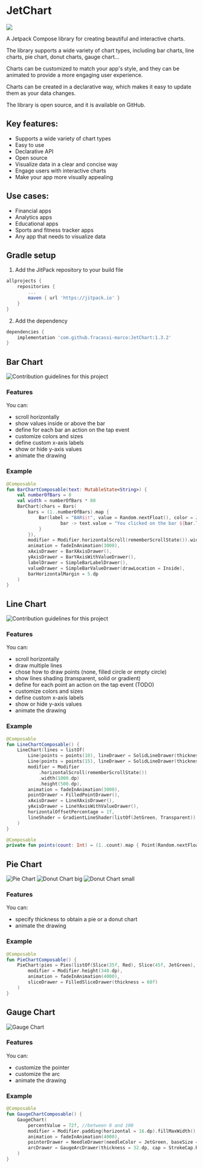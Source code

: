 # JetChart
[![](https://jitpack.io/v/fracassi-marco/JetChart.svg)](https://jitpack.io/#fracassi-marco/JetChart)

A Jetpack Compose library for creating beautiful and interactive charts.

The library supports a wide variety of chart types, including bar charts, line charts, pie chart, donut charts, gauge chart...

Charts can be customized to match your app's style, and they can be animated to provide a more engaging user experience.

Charts can be created in a declarative way, which makes it easy to update them as your data changes.

The library is open source, and it is available on GitHub.

## Key features:
* Supports a wide variety of chart types
* Easy to use
* Declarative API
* Open source
* Visualize data in a clear and concise way
* Engage users with interactive charts
* Make your app more visually appealing

## Use cases:
* Financial apps
* Analytics apps
* Educational apps
* Sports and fitness tracker apps
* Any app that needs to visualize data

## Gradle setup
1. Add the JitPack repository to your build file 
```groovy
allprojects {
    repositories {
        ...
        maven { url 'https://jitpack.io' }
    }
}
```
2. Add the dependency
```groovy
dependencies {
    implementation 'com.github.fracassi-marco:JetChart:1.3.2'
}
```

## Bar Chart
![Contribution guidelines for this project](docs/bar1.gif)

### Features
You can:
- scroll horizontally
- show values inside or above the bar
- define for each bar an action on the tap event
- customize colors and sizes
- define custom x-axis labels
- show or hide y-axis values
- animate the drawing

### Example
```kotlin
@Composable
fun BarChartComposable(text: MutableState<String>) {
    val numberOfBars = 8
    val width = numberOfBars * 80
    BarChart(chars = Bars(
        bars = (1..numberOfBars).map {
            Bar(label = "BAR$it", value = Random.nextFloat(), color = JetGreen) {
                    bar -> text.value = "You clicked on the bar ${bar.label}!"
            }
        }),
        modifier = Modifier.horizontalScroll(rememberScrollState()).width(width.dp).height(500.dp),
        animation = fadeInAnimation(3000),
        xAxisDrawer = BarXAxisDrawer(),
        yAxisDrawer = BarYAxisWithValueDrawer(),
        labelDrawer = SimpleBarLabelDrawer(),
        valueDrawer = SimpleBarValueDrawer(drawLocation = Inside),
        barHorizontalMargin = 5.dp
    )
}
```

## Line Chart
![Contribution guidelines for this project](docs/line1.gif)

### Features
You can:
- scroll horizontally
- draw multiple lines
- chose how to draw points (none, filled circle or empty circle)
- show lines shading (transparent, solid or gradient)
- define for each point an action on the tap event (TODO)
- customize colors and sizes
- define custom x-axis labels
- show or hide y-axis values
- animate the drawing

### Example
```kotlin
@Composable
fun LineChartComposable() {
    LineChart(lines = listOf(
        Line(points = points(10), lineDrawer = SolidLineDrawer(thickness = 8.dp, color = Blue)),
        Line(points = points(15), lineDrawer = SolidLineDrawer(thickness = 8.dp, color = Red))),
        modifier = Modifier
            .horizontalScroll(rememberScrollState())
            .width(1000.dp)
            .height(500.dp),
        animation = fadeInAnimation(3000),
        pointDrawer = FilledPointDrawer(),
        xAxisDrawer = LineXAxisDrawer(),
        yAxisDrawer = LineYAxisWithValueDrawer(),
        horizontalOffsetPercentage = 1f,
        lineShader = GradientLineShader(listOf(JetGreen, Transparent))
    )
}

@Composable
private fun points(count: Int) = (1..count).map { Point(Random.nextFloat(), "Point$it") }
```

## Pie Chart
![Pie Chart](docs/pie1.png) ![Donut Chart big](docs/donut1.png) ![Donut Chart small](docs/donut2.png)

### Features
You can:
- specify thickness to obtain a pie or a donut chart
- animate the drawing

### Example
```kotlin
@Composable
fun PieChartComposable() {
    PieChart(pies = Pies(listOf(Slice(35f, Red), Slice(45f, JetGreen), Slice(15f, Yellow), Slice(5f, Cyan))),
        modifier = Modifier.height(340.dp),
        animation = fadeInAnimation(4000),
        sliceDrawer = FilledSliceDrawer(thickness = 60f)
    )
}
```

## Gauge Chart
![Gauge Chart](docs/gauge1.gif)

### Features
You can:
- customize the pointer
- customize the arc
- animate the drawing

### Example
```kotlin
@Composable
fun GaugeChartComposable() {
    GaugeChart(
        percentValue = 72f, //between 0 and 100
        modifier = Modifier.padding(horizontal = 16.dp).fillMaxWidth(),
        animation = fadeInAnimation(4000),
        pointerDrawer = NeedleDrawer(needleColor = JetGreen, baseSize = 12.dp),
        arcDrawer = GaugeArcDrawer(thickness = 32.dp, cap = StrokeCap.Round)
    )
}
```